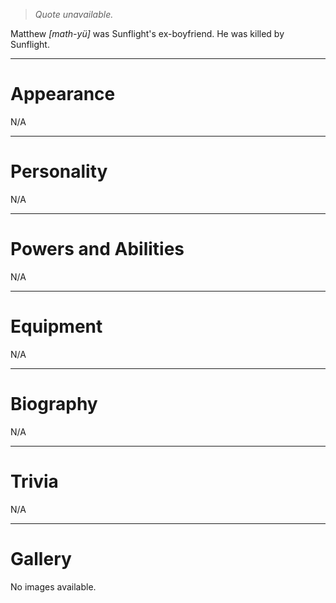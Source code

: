 > *Quote unavailable.*


Matthew *\[math-yü\]* was Sunflight's ex-boyfriend. He was killed by Sunflight.
***
# Appearance
N/A
***
# Personality
N/A
***
# Powers and Abilities
N/A
***
# Equipment
N/A
***
# Biography
N/A
***
# Trivia
N/A
***
# Gallery
No images available.